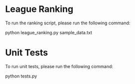 # League Ranking

To run the ranking script, please run the following command:

python league_ranking.py sample_data.txt


# Unit Tests

To run unit tests, please run the following command:

python tests.py
